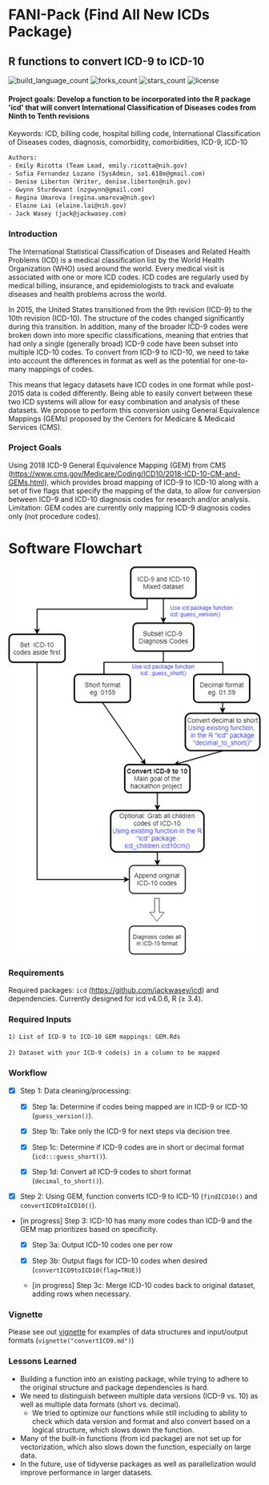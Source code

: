 # FANI-Pack (Find All New ICDs Package) 
## R functions to convert ICD-9 to ICD-10

![build_language_count](https://img.shields.io/github/languages/count/NCBI-Hackathons/Design-of-ICD-9-to-10-conversion-function-for-the-R-package-icd.svg "build language count") ![forks_count](https://img.shields.io/github/forks/NCBI-Hackathons/Design-of-ICD-9-to-10-conversion-function-for-the-R-package-icd.svg "forks count") ![stars_count](https://img.shields.io/github/stars/NCBI-Hackathons/Design-of-ICD-9-to-10-conversion-function-for-the-R-package-icd.svg "star count") ![license](https://img.shields.io/github/license/NCBI-Hackathons/Design-of-ICD-9-to-10-conversion-function-for-the-R-package-icd.svg "license")

#### Project goals: Develop a function to be incorporated into the R package 'icd' that will convert International Classification of Diseases codes from Ninth to Tenth revisions

Keywords: ICD, billing code, hospital billing code, International Classification of Diseases codes, diagnosis, comorbidity, comorbidities, ICD-9, ICD-10

    Authors: 
    - Emily Ricotta (Team Lead, emily.ricotta@nih.gov)
    - Sofia Fernandez Lozano (SysAdmin, so1.618e@gmail.com)
    - Denise Liberton (Writer, denise.liberton@nih.gov)
    - Gwynn Sturdevant (nzgwynn@gmail.com)
    - Regina Umarova (regina.umarova@nih.gov)
    - Elaine Lai (elaine.lai@nih.gov)
    - Jack Wasey (jack@jackwasey.com)

### Introduction
The International Statistical Classification of Diseases and Related Health Problems (ICD) is a medical classification list by the World Health Organization (WHO) used around the world. Every medical visit is associated with one or more ICD codes. ICD codes are regularly used by medical billing, insurance, and epidemiologists to track and evaluate diseases and health problems across the world.  

In 2015, the United States transitioned from the 9th revision (ICD-9) to the 10th revision (ICD-10). The structure of the codes changed significantly during this transition. In addition, many of the broader ICD-9 codes were broken down into more specific classifications, meaning that entries that had only a single (generally broad) ICD-9 code have been subset into multiple ICD-10 codes. To convert from ICD-9 to ICD-10, we need to take into account the differences in format as well as the potential for one-to-many mappings of codes.

This means that legacy datasets have ICD codes in one format while post-2015 data is coded differently. Being able to easily convert between these two ICD systems will allow for easy combination and analysis of these datasets. We propose to perform this conversion using General Equivalence Mappings (GEMs) proposed by the Centers for Medicare & Medicaid Services (CMS).

### Project Goals
Using 2018 ICD-9 General Equivalence Mapping (GEM) from CMS (https://www.cms.gov/Medicare/Coding/ICD10/2018-ICD-10-CM-and-GEMs.html), which provides broad mapping of ICD-9 to ICD-10 along with a set of five flags that specify the mapping of the data, to allow for conversion between ICD-9 and ICD-10 diagnosis codes for research and/or analysis. Limitation: GEM codes are currently only mapping ICD-9 diagnosis codes only (not procedure codes).

# Software Flowchart
![Flowchart](https://github.com/NCBI-Hackathons/Design-of-ICD-9-to-10-conversion-function-for-the-R-package-icd/blob/master/Updated_Flowchart.png "Flowchart")

### Requirements
Required packages: ```icd``` (https://github.com/jackwasey/icd) and dependencies. Currently designed for icd v4.0.6, R (≥ 3.4).

### Required Inputs

    1) List of ICD-9 to ICD-10 GEM mappings: GEM.Rds

    2) Dataset with your ICD-9 code(s) in a column to be mapped

### Workflow 
- [x] Step 1: Data cleaning/processing:

    - [x] Step 1a: Determine if codes being mapped are in ICD-9 or ICD-10 (```guess_version()```). 
    
    - [x] Step 1b: Take only the ICD-9 for next steps via decision tree.

    - [x] Step 1c: Determine if ICD-9 codes are in short or decimal format (```icd:::guess_short()```).

    - [x] Step 1d: Convert all ICD-9 codes to short format (```decimal_to_short()```).

- [x] Step 2: Using GEM, function converts ICD-9 to ICD-10 (```findICD10()``` and ```convertICD9toICD10()```). 

- [in progress] Step 3: ICD-10 has many more codes than ICD-9 and the GEM map prioritizes based on specificity. 

    - [x] Step 3a: Output ICD-10 codes one per row
    
    - [x] Step 3b: Output flags for ICD-10 codes when desired (```convertICD9toICD10(flag=TRUE)```)
    
    - [in progress] Step 3c: Merge ICD-10 codes back to original dataset, adding rows when necessary.

### Vignette

Please see out [vignette](https://github.com/NCBI-Hackathons/Design-of-ICD-9-to-10-conversion-function-for-the-R-package-icd/blob/master/convertICD.md) for examples of data structures and input/output formats (```vignette("convertICD9.md")```)

### Lessons Learned

- Building a function into an existing package, while trying to adhere to the original structure and package dependencies is hard.
- We need to distinguish between multiple data versions (ICD-9 vs. 10) as well as multiple data formats (short vs. decimal).
    - We tried to optimize our functions while still including to ability to check which data version and format and also convert based       on a logical structure, which slows down the function.
- Many of the built-in functions (from icd package) are not set up for vectorization, which also slows down the function, especially on large data. 
- In the future, use of tidyverse packages as well as parallelization would improve performance in larger datasets.

